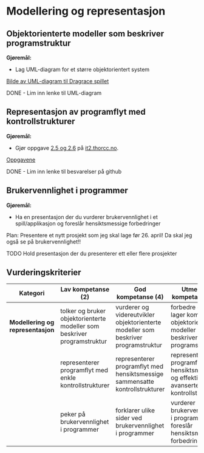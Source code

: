 # Modellering og representasjon

## Objektorienterte modeller som beskriver programstruktur

**Gjøremål:**
- Lag UML-diagram for et større objektorientert system

[Bilde av UML-diagram til Dragrace spillet](https://github.com/HenrikS-A/IT2-drag-race-spillprosjekt/blob/main/DragRace%20-%20UML-diagrambilde.png)

DONE - Lim inn lenke til UML-diagram  


## Representasjon av programflyt med kontrollstrukturer

**Gjøremål:**
- Gjør oppgave [2.5  og 2.6](https://it2.thorcc.no/databehandling-og-algoritmer/flytdiagram#oppgaver) på [it2.thorcc.no](https://it2.thorcc.no).

[Oppgavene](https://github.com/HenrikS-A/IT2-23-24/blob/main/1-databehandling-og-algoritmer/uke2/oppgaver/oppgave_2-5_og_2-6.md)

DONE - Lim inn lenke til besvarelser på github


## Brukervennlighet i programmer

**Gjøremål:**
- Ha en presentasjon der du vurderer brukervennlighet i et spill/applikasjon og foreslår hensiktsmessige forbedringer

Plan: Presentere et nytt prosjekt som jeg skal lage før 26. april! Da skal jeg også se på brukervennlighet!!

TODO Hold presentasjon der du presenterer ett eller flere prosjekter

## Vurderingskriterier

| Kategori                          | Lav kompetanse (2)                                                       | God kompetanse (4)                                                                 | Utmerket kompetanse (6)                                                                 |
| --------------------------------- | ------------------------------------------------------------------------ | ---------------------------------------------------------------------------------- | --------------------------------------------------------------------------------------- |
| **Modellering og representasjon** | tolker og bruker objektorienterte modeller som beskriver programstruktur | vurderer og videreutvikler objektorienterte modeller som beskriver programstruktur | forbedre og lager komplette objektorienterte modeller som beskriver programstruktur     |
|                                   | representerer programflyt med enkle kontrollstrukturer                   | representerer programflyt med hensiktsmessige sammensatte kontrollstrukturer       | representerer programflyt med hensiktsmessige og effektive avanserte kontrollstrukturer |
|                                   | peker på brukervennlighet i programmer                                   | forklarer ulike sider ved brukervennlighet i programmer                            | vurderer brukervennlighet i programmer og foreslår hensiktsmessige forbedringer         |

